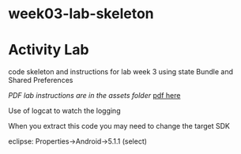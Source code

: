 # week03-lab-skeleton	
# Activity Lab
code skeleton and instructions for lab week 3
using state Bundle and Shared Preferences


*PDF lab instructions are in the assets folder*
[pdf here](assets/lab03-activity-logging-state-prefs.pdf)

Use of logcat to watch the logging


When you extract this code you may need to change the target SDK

eclipse: Properties->Android->5.1.1 (select)

